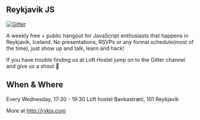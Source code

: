 ## Reykjavik JS

[![Gitter](https://badges.gitter.im/Join%20Chat.svg)](https://gitter.im/jsis/reykjavik-js?utm_source=badge&utm_medium=badge&utm_campaign=pr-badge)

A weekly free + public hangout for JavaScript enthusiasts that happens in Reykjavik, Iceland. No presentations, RSVPs or any formal schedule(most of the time), just show up and talk, learn and hack!

If you have trouble finding us at Loft Hostel jump on to the Gitter channel and give us a shout :mega:

## When & Where

Every Wednesday, 17:30 - 19:30
Loft hostel
Bankastræti, 101 Reykjavík

More at http://rvkjs.com
